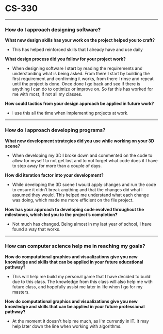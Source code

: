 # CS-330
---
### How do I approach designing software?


**What new design skills has your work on the project helped you to craft?**
- This has helped reinforced skills that I already have and use daily

**What design process did you follow for your project work?**
- When designing software I start by reading the requirements and understanding what is being asked. From there I start by building the first requirement and confirming it works, from there I rinse and repeat until the project is done. Once done I go back and see if there is anything I can do to optimize or improve on. So far this has worked for me with most, if not all my classes.

**How could tactics from your design approach be applied in future work?**
- I use this all the time when implementing projects at work.
---

### How do I approach developing programs?
**What new development strategies did you use while working on your 3D scene?**
- When developing my 3D I broke down and commented on the code to allow for myself to not get lost and to not forget what code does if I have to step away for more than a couple of days.

**How did iteration factor into your development?**
- While developing the 3D scene I would apply changes and run the code to ensure it didn't break anything and that the changes did what I assumed they would. This helped me understand what each change was doing, which made me more efficient on the file project.

**How has your approach to developing code evolved throughout the milestones, which led you to the project’s completion?**
- Not much has changed. Being almost in my last year of school, I have found a way that works.
---

### How can computer science help me in reaching my goals?

**How do computational graphics and visualizations give you new knowledge and skills that can be applied in your future educational pathway?**
- This will help me build my personal game that I have decided to build due to this class. The knowledge from this class will also help me with future class, and hopefully assist me later in life when I go for my masters.

**How do computational graphics and visualizations give you new knowledge and skills that can be applied in your future professional pathway?**
- At the moment it doesn't help me much, as I'm currently in IT. It may help later down the line when working with algorithms.

